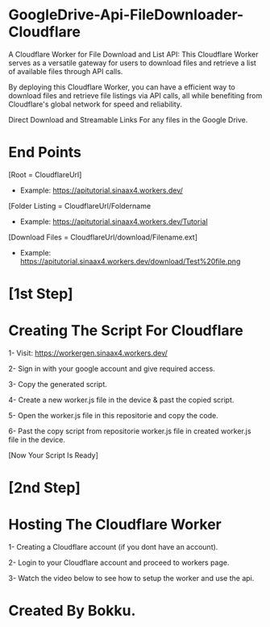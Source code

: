 # GoogleDrive-Api-FileDownloader-Cloudflare

A Cloudflare Worker for File Download and List API:  This Cloudflare Worker serves as a versatile gateway for users to download files and retrieve a list of available files through API calls.

By deploying this Cloudflare Worker, you can have a  efficient way to download files and retrieve file listings via API calls, all while benefiting from Cloudflare's global network for speed and reliability.

Direct Download and Streamable Links For any files in the Google Drive.

# End Points
[Root = CloudflareUrl]
* Example: https://apitutorial.sinaax4.workers.dev/

[Folder Listing = CloudflareUrl/Foldername
* Example: https://apitutorial.sinaax4.workers.dev/Tutorial

[Download Files = CloudflareUrl/download/Filename.ext]
* Example: https://apitutorial.sinaax4.workers.dev/download/Test%20file.png

# [1st Step] 

# Creating The Script For Cloudflare

1- Visit: https://workergen.sinaax4.workers.dev/

2- Sign in with your google account and give required access.

3- Copy the generated script.

4- Create a new worker.js file in the device & past the copied script.

5- Open the worker.js file in this repositorie and copy the code.

6- Past the copy script from repositorie worker.js file in created worker.js file in the device.

[Now Your Script Is Ready] 

# [2nd Step] 

# Hosting The Cloudflare Worker

1- Creating a Cloudflare account (if you dont have an account).

2- Login to your Cloudflare account and proceed to workers page.

3- Watch the video below to see how to setup the worker and use the api.




# Created By Bokku.
